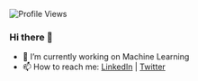 ![Profile Views](https://komarev.com/ghpvc/?username=dirambora&color=green)

### Hi there 👋

- 🔭 I’m currently working on Machine Learning
- 📫 How to reach me: [LinkedIn](https://www.linkedin.com/in/tungedng2710) | [Twitter](https://twitter.com/tungedng2710)
<!--
**tungedng2710/tungedng2710** is a ✨ _special_ ✨ repository because its `README.md` (this file) appears on your GitHub profile.

Here are some ideas to get you started:

- 🔭 I’m currently working on ...
- 🌱 I’m currently learning ...
- 👯 I’m looking to collaborate on ...
- 🤔 I’m looking for help with ...
- 💬 Ask me about ...
- 📫 How to reach me: ...
- 😄 Pronouns: ...
- ⚡ Fun fact: ...
-->
